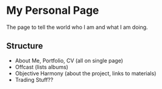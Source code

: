 # My Personal Page  

The page to tell the world who I am and what I am doing.

## Structure  

- About Me, Portfolio, CV (all on single page)
- Offcast (lists albums)
- Objective Harmony (about the project, links to materials)
- Trading Stuff??
